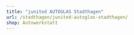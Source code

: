 ```yaml
---
title: "junited AUTOGLAS Stadthagen"
url: /stadthagen/junited-autoglas-stadthagen/
shop: Autowerkstatt
---
```

